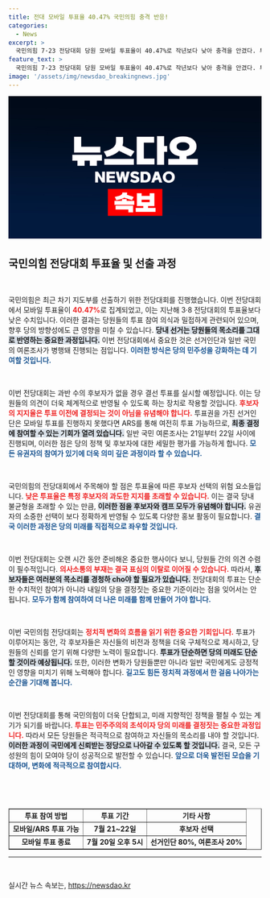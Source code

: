 ```yaml
---
title: 전대 모바일 투표율 40.47% 국민의힘 충격 반응!
categories:
  - News
excerpt: >
  국민의힘 7·23 전당대회 당원 모바일 투표율이 40.47%로 작년보다 낮아 충격을 안겼다. 투표에 참여한 34만615명, 과반 득표 여부에 따라 결선 투표도 예고됐다. 이번 결과가 의미하는 바는?
feature_text: >
  국민의힘 7·23 전당대회 당원 모바일 투표율이 40.47%로 작년보다 낮아 충격을 안겼다. 투표에 참여한 34만615명, 과반 득표 여부에 따라 결선 투표도 예고됐다. 이번 결과가 의미하는 바는?
image: '/assets/img/newsdao_breakingnews.jpg'
---
```


<p><img src="/assets/img/newsdao_breakingnews.jpg" alt="flaretime 속보" /></p>

<h2 data-ke-size="size26">국민의힘 전당대회 투표율 및 선출 과정</h2>

<p data-ke-size="size16">&nbsp;</p>

<p>국민의힘은 최근 차기 지도부를 선출하기 위한 전당대회를 진행했습니다. 이번 전당대회에서 모바일 투표율이 <b><span style="color: #ee2323;">40.47%</span></b>로 집계되었고, 이는 지난해 3·8 전당대회의 투표율보다 낮은 수치입니다. 이러한 결과는 당원들의 투표 참여 의식과 밀접하게 관련되어 있으며, 향후 당의 방향성에도 큰 영향을 미칠 수 있습니다. <b><span style="background-color: #21538527;">당내 선거는 당원들의 목소리를 그대로 반영하는 중요한 과정입니다.</span></b> 이번 전당대회에서 중요한 것은 선거인단과 일반 국민의 여론조사가 병행돼 진행되는 점입니다. <b><span style="color: #1a5490;">이러한 방식은 당의 민주성을 강화하는 데 기여할 것입니다.</span></b></p>

<p data-ke-size="size16">&nbsp;</p>

<p>이번 전당대회는 과반 수의 후보자가 없을 경우 결선 투표를 실시할 예정입니다. 이는 당원들의 의견이 더욱 체계적으로 반영될 수 있도록 하는 장치로 작용할 것입니다. <b><span style="color: #ee2323;">후보자의 지지율은 투표 이전에 결정되는 것이 아님을 유념해야 합니다.</span></b> 투표권을 가진 선거인단은 모바일 투표를 진행하지 못했다면 ARS를 통해 여전히 투표 가능하므로, <b><span style="background-color: #21538527;">최종 결정에 참여할 수 있는 기회가 열려 있습니다.</span></b> 일반 국민 여론조사는 21일부터 22일 사이에 진행되며, 이러한 점은 당의 정책 및 후보자에 대한 세밀한 평가를 가능하게 합니다. <b><span style="color: #1a5490;">모든 유권자의 참여가 있기에 더욱 의미 깊은 과정이라 할 수 있습니다.</span></b></p>

<p data-ke-size="size16">&nbsp;</p>

<p>국민의힘의 전당대회에서 주목해야 할 점은 투표율에 따른 후보자 선택의 위험 요소들입니다. <b><span style="color: #ee2323;">낮은 투표율은 특정 후보자의 과도한 지지를 초래할 수 있습니다.</span></b> 이는 결국 당내 불균형을 초래할 수 있는 만큼, <b><span style="background-color: #21538527;">이러한 점을 후보자와 캠프 모두가 유념해야 합니다.</span></b> 유권자의 소중한 선택이 보다 정확하게 반영될 수 있도록 다양한 홍보 활동이 필요합니다. <b><span style="color: #1a5490;">결국 이러한 과정은 당의 미래를 직접적으로 좌우할 것입니다.</span></b></p>

<p data-ke-size="size16">&nbsp;</p>

<p>이번 전당대회는 오랜 시간 동안 준비해온 중요한 행사이다 보니, 당원들 간의 의견 수렴이 필수적입니다. <b><span style="color: #ee2323;">의사소통의 부재는 결국 표심의 이탈로 이어질 수 있습니다.</span></b> 따라서, <b><span style="background-color: #21538527;">후보자들은 여러분의 목소리를 경청하 cho야 할 필요가 있습니다.</span></b> 전당대회의 투표는 단순한 수치적인 참여가 아니라 내일의 당을 결정짓는 중요한 기준이라는 점을 잊어서는 안 됩니다. <b><span style="color: #1a5490;">모두가 함께 참여하여 더 나은 미래를 함께 만들어 가야 합니다.</span></b></p>

<p data-ke-size="size16">&nbsp;</p>

<p>이번 국민의힘 전당대회는 <b><span style="color: #ee2323;">정치적 변화의 흐름을 읽기 위한 중요한 기회입니다.</span></b> 투표가 이루어지는 동안, 각 후보자들은 자신들의 비전과 정책을 더욱 구체적으로 제시하고, 당원들의 신뢰를 얻기 위해 다양한 노력이 필요합니다. <b><span style="background-color: #21538527;">투표가 단순하면 당의 미래도 단순할 것이라 예상됩니다.</span></b> 또한, 이러한 변화가 당원들뿐만 아니라 일반 국민에게도 긍정적인 영향을 미치기 위해 노력해야 합니다. <b><span style="color: #1a5490;">길고도 힘든 정치적 과정에서 한 걸음 나아가는 순간을 기대해 봅니다.</span></b></p>

<p data-ke-size="size16">&nbsp;</p>

<p>이번 전당대회를 통해 국민의힘이 더욱 단합되고, 미래 지향적인 정책을 펼칠 수 있는 계기가 되기를 바랍니다. <b><span style="color: #ee2323;">투표는 민주주의의 초석이자 당의 미래를 결정짓는 중요한 과정입니다.</span></b> 따라서 모든 당원들은 적극적으로 참여하고 자신들의 목소리를 내야 할 것입니다. <b><span style="background-color: #21538527;">이러한 과정이 국민에게 신뢰받는 정당으로 나아갈 수 있도록 할 것입니다.</span></b> 결국, 모든 구성원의 힘이 모여야 당이 성공적으로 발전할 수 있습니다. <b><span style="color: #1a5490;">앞으로 더욱 발전된 모습을 기대하며, 변화에 적극적으로 참여합시다.</span></b></p>

<p data-ke-size="size16">&nbsp;</p>

<p><br></p>

<table style="border-collapse: collapse; width: 100%;" border="1">
    <tbody>
        <tr>
            <td style="text-align: center; height: 17px;"><b>투표 참여 방법</b></td>
            <td style="text-align: center; height: 17px;"><b>투표 기간</b></td>
            <td style="text-align: center; height: 17px;"><b>기타 사항</b></td>
        </tr>
        <tr>
            <td style="text-align: center; height: 17px;"><b>모바일/ARS 투표 가능</b></td>
            <td style="text-align: center; height: 17px;"><b>7월 21~22일</b></td>
            <td style="text-align: center; height: 17px;"><b>후보자 선택</b></td>
        </tr>
        <tr>
            <td style="text-align: center; height: 17px;"><b>모바일 투표 종료</b></td>
            <td style="text-align: center; height: 17px;"><b>7월 20일 오후 5시</b></td>
            <td style="text-align: center; height: 17px;"><b>선거인단 80%, 여론조사 20%</b></td>
        </tr>
    </tbody>
</table>

<hr /> 

<p data-ke-size="size16">&nbsp;</p>
실시간 뉴스 속보는, <a href="https://newsdao.kr" rel="dofollow">https://newsdao.kr</a>


